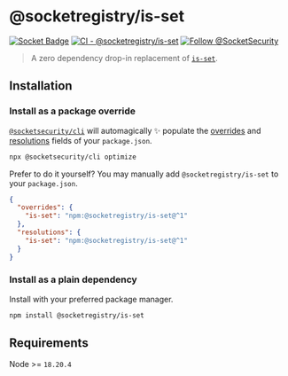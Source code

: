 # @socketregistry/is-set

[![Socket Badge](https://socket.dev/api/badge/npm/package/@socketregistry/is-set)](https://socket.dev/npm/package/@socketregistry/is-set)
[![CI - @socketregistry/is-set](https://github.com/SocketDev/socket-registry-js/actions/workflows/test.yml/badge.svg)](https://github.com/SocketDev/socket-registry-js/actions/workflows/test.yml)
[![Follow @SocketSecurity](https://img.shields.io/twitter/follow/SocketSecurity?style=social)](https://twitter.com/SocketSecurity)

> A zero dependency drop-in replacement of
> [`is-set`](https://www.npmjs.com/package/is-set).

## Installation

### Install as a package override

[`@socketsecurity/cli`](https://www.npmjs.com/package/@socketsecurity/cli) will
automagically :sparkles: populate the
[overrides](https://docs.npmjs.com/cli/v9/configuring-npm/package-json#overrides)
and [resolutions](https://yarnpkg.com/configuration/manifest#resolutions) fields
of your `package.json`.

```sh
npx @socketsecurity/cli optimize
```

Prefer to do it yourself? You may manually add `@socketregistry/is-set` to your
`package.json`.

```json
{
  "overrides": {
    "is-set": "npm:@socketregistry/is-set@^1"
  },
  "resolutions": {
    "is-set": "npm:@socketregistry/is-set@^1"
  }
}
```

### Install as a plain dependency

Install with your preferred package manager.

```sh
npm install @socketregistry/is-set
```

## Requirements

Node &gt;= `18.20.4`
